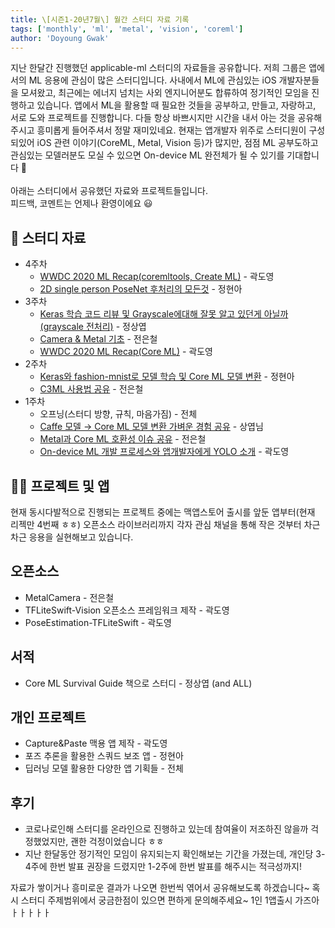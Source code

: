 ```yaml
---
title: \[시즌1-20년7월\] 월간 스터디 자료 기록
tags: ['monthly', 'ml', 'metal', 'vision', 'coreml']
author: 'Doyoung Gwak'
---
```


지난 한달간 진행했던 applicable-ml 스터디의 자료들을 공유합니다.
저희 그룹은 앱에서의 ML 응용에 관심이 많은 스터디입니다. 사내에서 ML에 관심있는 iOS 개발자분들을 모셔왔고, 최근에는 에너지 넘치는 사외 엔지니어분도 합류하여 정기적인 모임을 진행하고 있습니다. 앱에서 ML을 활용할 때 필요한 것들을 공부하고, 만들고, 자랑하고, 서로 도와 프로젝트를 진행합니다.
다들 항상 바쁘시지만 시간을 내서 아는 것을 공유해주시고 흥미롭게 들어주셔서 정말 재미있네요.
현재는 앱개발자 위주로 스터디원이 구성되있어 iOS 관련 이야기(CoreML, Metal, Vision 등)가 많지만, 점점 ML 공부도하고 관심있는 모델러분도 모실 수 있으면 On-device ML 완전체가 될 수 있기를 기대합니다 🙂<br>
<br>
아래는 스터디에서 공유했던 자료와 프로젝트들입니다.<br>
피드백, 코멘트는 언제나 환영이에요 😃

## 📕 스터디 자료

- 4주차
  - [WWDC 2020 ML Recap(coremltools, Create ML)](https://bit.ly/2D4mKfk) - 곽도영
  - [2D single person PoseNet 후처리의 모든것](https://bit.ly/39rcvOh) - 정현아
- 3주차
  - [Keras 학습 코드 리뷰 및 Grayscale에대해 잘못 알고 있던게 아닐까 (grayscale 전처리)](https://bit.ly/2BvBjsa) - 정상엽
  - [Camera & Metal 기초](https://bit.ly/39nArlM) - 전은철
  - [WWDC 2020 ML Recap(Core ML)](https://bit.ly/2D4mKfk) - 곽도영
- 2주차
  - [Keras와 fashion-mnist로 모델 학습 및 Core ML 모델 변환](https://bit.ly/2ZVIWBt) - 정현아
  - [C3ML 사용법 공유](https://bit.ly/2ZWOlbG) - 전은철
- 1주차
  - 오프닝(스터디 방향, 규칙, 마음가짐) - 전체
  - [Caffe 모델 → Core ML 모델 변환 가벼운 경험 공유](https://bit.ly/3jAs1MG) - 상엽님
  - [Metal과 Core ML 호환성 이슈 공유](https://bit.ly/3eYnBLS) - 전은철
  - [On-device ML 개발 프로세스와 앱개발자에게 YOLO 소개](https://bit.ly/3fWQauD) - 곽도영

## 🧑‍💻 프로젝트 및 앱
현재 동시다발적으로 진행되는 프로젝트 중에는 맥앱스토어 출시를 앞둔 앱부터(현재 리젝만 4번째 ㅎㅎ) 오픈소스 라이브러리까지 각자 관심 채널을 통해 작은 것부터 차근차근 응용을 실현해보고 있습니다.

## 오픈소스
- MetalCamera - 전은철
- TFLiteSwift-Vision 오픈소스 프레임워크 제작 - 곽도영
- PoseEstimation-TFLiteSwift - 곽도영

## 서적
- Core ML Survival Guide 책으로 스터디 - 정상엽 (and  ALL)

## 개인 프로젝트
- Capture&Paste 맥용 앱 제작 - 곽도영
- 포즈 추론을 활용한 스쿼드 보조 앱 - 정현아
- 딥러닝 모델 활용한 다양한 앱 기획들 - 전체

## 후기

- 코로나로인해 스터디를 온라인으로 진행하고 있는데 참여율이 저조하진 않을까 걱정했었지만, 괜한 걱정이었습니다 ㅎㅎ
- 지난 한달동안 정기적인 모임이 유지되는지 확인해보는 기간을 가졌는데, 개인당 3-4주에 한번 발표 권장을 드렸지만 1-2주에 한번 발표를 해주시는 적극성까지!

자료가 쌓이거나 흥미로운 결과가 나오면 한번씩 엮어서 공유해보도록 하겠습니다~
혹시 스터디 주제범위에서 궁금한점이 있으면 편하게 문의해주세요~
1인 1앱출시 가즈아ㅏㅏㅏㅏㅏ
